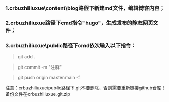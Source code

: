 ### 1.crbuzhiliuxue\content\blog路径下新建md文件，编辑博客内容；

### 2.crbuzhiliuxue路径下cmd指令"hugo"，生成发布的静态网页文件；

### 3.crbuzhiliuxue\public路径下cmd依次输入以下指令：
> git add .

> git commit -m "注释"

> git push origin master:main -f

注意：crbuzhiliuxue\public路径下.git不要删除，否则需要重新链接github仓库！备份文件在crbuzhiliuxue\.git.zip